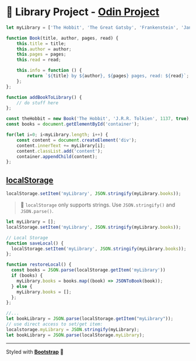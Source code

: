 # 📕 Library Project - [Odin Project](https://www.theodinproject.com/courses/javascript/lessons/library)

```js
let myLibrary = ['The Hobbit', 'The Great Gatsby', 'Frankenstein', 'Jane Eyre'];

function Book(title, author, pages, read) {
    this.title = title;
    this.author = author;
    this.pages = pages;
    this.read = read;

    this.info = function () {
        return `${title} by ${author}, ${pages} pages, read: ${read}`;
    };
};

function addBookToLibrary() {
    // do stuff here
};

const theHobbit = new Book('The Hobbit', 'J.R.R. Tolkien', 1137, true);
const books = document.getElementById('container');

for(let i=0; i<myLibrary.length; i++) {
    const content = document.createElement('div');
    content.innerText += myLibrary[i];
    content.classList.add('content');
    container.appendChild(content);
};
```

## [localStorage](https://developer.mozilla.org/en-US/docs/Web/API/Web_Storage_API/Using_the_Web_Storage_API)

```js
localStorage.setItem('myLibrary', JSON.stringify(myLibrary.books));
```

> 💾 `localStorage` only supports strings. Use `JSON.stringify()` and `JSON.parse()`.

```js
let myLibrary = [];
localStorage.setItem('myLibrary', JSON.stringify(myLibrary.books));

// Local Storage
function saveLocal() {
  localStorage.setItem('myLibrary', JSON.stringify(myLibrary.books));
};

function restoreLocal() {
  const books = JSON.parse(localStorage.getItem('myLibrary'))
  if (books) {
    myLibrary.books = books.map((book) => JSONToBook(book));
  } else {
    myLibrary.books = [];
  };
};

//...
let bookLibrary = JSON.parse(localStorage.getItem("myLibrary"));
// use direct access to set/get item:
localstorage.myLibrary = JSON.stringify(myLibrary);
let bookLibrary = JSON.parse(localStorage.myLibrary);

```

_ _ _

Styled with **[Bootstrap](https://getbootstrap.com/)** 🥰